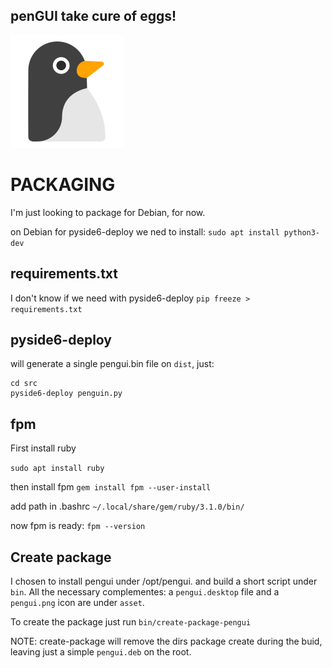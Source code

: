 ## **penGUI take cure of eggs!**
![icon](https://github.com/pieroproietti/pengui/blob/main/assets/pengui.svg?raw=true)

# PACKAGING

I'm just looking to package for Debian, for now.

on Debian for pyside6-deploy we ned to install:
`sudo apt install python3-dev`

## requirements.txt
I don't know if we need with pyside6-deploy
`pip freeze > requirements.txt`

## pyside6-deploy
will generate a single pengui.bin file on `dist`, just:
```
cd src
pyside6-deploy penguin.py
```

## fpm
First install ruby

`sudo apt install ruby`

then install fpm
`gem install fpm --user-install`

add path in .bashrc
`~/.local/share/gem/ruby/3.1.0/bin/`

now fpm is ready:
`fpm --version`

## Create package
I chosen to install pengui under /opt/pengui. and build a short script under `bin`. All the necessary complementes: a `pengui.desktop` file and a `pengui.png` icon are under `asset`.

To create the package just run `bin/create-package-pengui`

NOTE: create-package will remove the dirs package create during the buid, leaving just a simple `pengui.deb` on the root.
